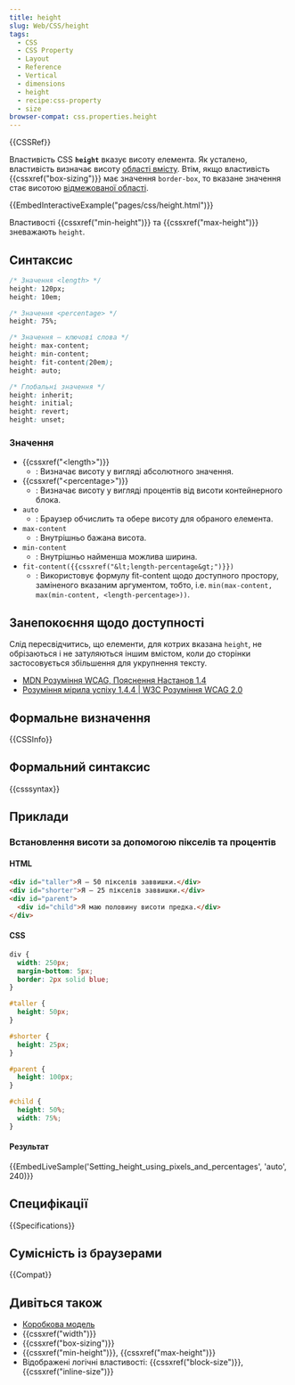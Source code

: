 ```yaml
---
title: height
slug: Web/CSS/height
tags:
  - CSS
  - CSS Property
  - Layout
  - Reference
  - Vertical
  - dimensions
  - height
  - recipe:css-property
  - size
browser-compat: css.properties.height
---
```


{{CSSRef}}

Властивість CSS **`height`** вказує висоту елемента. Як усталено, властивість визначає висоту [області вмісту](/en-US/docs/Web/CSS/CSS_Box_Model/Introduction_to_the_CSS_box_model#content_area). Втім, якщо властивість {{cssxref("box-sizing")}} має значення `border-box`, то вказане значення стає висотою [відмежованої області](/en-US/docs/Web/CSS/CSS_Box_Model/Introduction_to_the_CSS_box_model#border_area).

{{EmbedInteractiveExample("pages/css/height.html")}}

Властивості {{cssxref("min-height")}} та {{cssxref("max-height")}} зневажають `height`.

## Синтаксис

```css
/* Значення <length> */
height: 120px;
height: 10em;

/* Значення <percentage> */
height: 75%;

/* Значення – ключові слова */
height: max-content;
height: min-content;
height: fit-content(20em);
height: auto;

/* Глобальні значення */
height: inherit;
height: initial;
height: revert;
height: unset;
```

### Значення

- {{cssxref("&lt;length&gt;")}}
  - : Визначає висоту у вигляді абсолютного значення.
- {{cssxref("&lt;percentage&gt;")}}
  - : Визначає висоту у вигляді процентів від висоти контейнерного блока.
- `auto`
  - : Браузер обчислить та обере висоту для обраного елемента.
- `max-content`
  - : Внутрішньо бажана висота.
- `min-content`
  - : Внутрішньо найменша можлива ширина.
- `fit-content({{cssxref("&lt;length-percentage&gt;")}})`
  - : Використовує формулу fit-content щодо доступного простору, заміненого вказаним аргументом, тобто, i.e. `min(max-content, max(min-content, <length-percentage>))`.

## Занепокоєння щодо доступності

Слід пересвідчитись, що елементи, для котрих вказана `height`, не обрізаються і не затуляються іншим вмістом, коли до сторінки застосовується збільшення для укрупнення тексту.

- [MDN Розуміння WCAG, Пояснення Настанов 1.4](/uk/docs/Web/Accessibility/Understanding_WCAG/Perceivable#Guideline_1.4_Make_it_easier_for_users_to_see_and_hear_content_including_separating_foreground_from_background)
- [Розуміння мірила успіху 1.4.4 | W3C Розуміння WCAG 2.0](https://www.w3.org/TR/UNDERSTANDING-WCAG20/visual-audio-contrast-scale.html)

## Формальне визначення

{{CSSInfo}}

## Формальний синтаксис

{{csssyntax}}

## Приклади

### Встановлення висоти за допомогою пікселів та процентів

#### HTML

```html
<div id="taller">Я – 50 пікселів заввишки.</div>
<div id="shorter">Я – 25 пікселів заввишки.</div>
<div id="parent">
  <div id="child">Я маю половину висоти предка.</div>
</div>
```

#### CSS

```css
div {
  width: 250px;
  margin-bottom: 5px;
  border: 2px solid blue;
}

#taller {
  height: 50px;
}

#shorter {
  height: 25px;
}

#parent {
  height: 100px;
}

#child {
  height: 50%;
  width: 75%;
}
```

#### Результат

{{EmbedLiveSample('Setting_height_using_pixels_and_percentages', 'auto', 240)}}

## Специфікації

{{Specifications}}

## Сумісність із браузерами

{{Compat}}

## Дивіться також

- [Коробкова модель](/en-US/docs/Web/CSS/CSS_Box_Model/Introduction_to_the_CSS_box_model)
- {{cssxref("width")}}
- {{cssxref("box-sizing")}}
- {{cssxref("min-height")}}, {{cssxref("max-height")}}
- Відображені логічні властивості: {{cssxref("block-size")}}, {{cssxref("inline-size")}}
